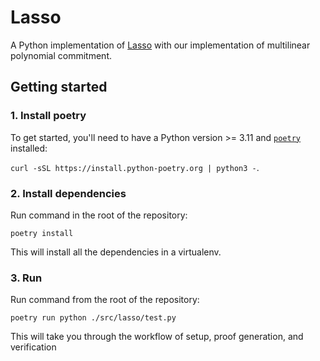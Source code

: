 # Lasso

A Python implementation of [Lasso](https://eprint.iacr.org/2023/1216.pdf) with our implementation of multilinear polynomial commitment.

## Getting started

### 1. Install poetry

To get started, you'll need to have a Python version >= 3.11 and [`poetry`](https://python-poetry.org) installed:

`curl -sSL https://install.python-poetry.org | python3 -`.

### 2. Install dependencies

Run command in the root of the repository:

`poetry install`

This will install all the dependencies in a virtualenv.

### 3. Run

Run command from the root of the repository:

`poetry run python ./src/lasso/test.py`

This will take you through the workflow of setup, proof generation, and verification
